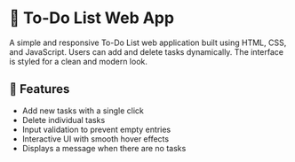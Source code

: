 # 📝 To-Do List Web App

A simple and responsive To-Do List web application built using HTML, CSS, and JavaScript. Users can add and delete tasks dynamically. The interface is styled for a clean and modern look.

## 🔧 Features

- Add new tasks with a single click
- Delete individual tasks
- Input validation to prevent empty entries
- Interactive UI with smooth hover effects
- Displays a message when there are no tasks